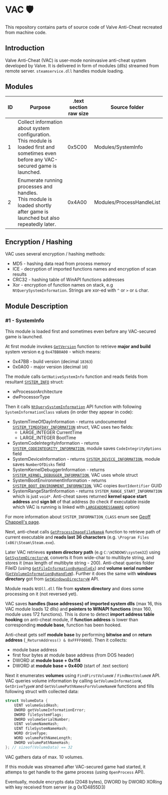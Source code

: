 # VAC 🛡️
This repository contains parts of source code of Valve Anti-Cheat recreated from machine code.

## Introduction
Valve Anti-Cheat (VAC) is user-mode noninvasive anti-cheat system developed by Valve. It is delivered in form of modules (dlls) streamed from remote server. `steamservice.dll` handles module loading.

## Modules
| ID | Purpose | .text section raw size | Source folder |
| --- | --- | --- | --- |
| 1 | Collect information about system configuration.<br>This module is loaded first and sometimes even before any VAC-secured game is launched. | 0x5C00 | Modules/SystemInfo
| 2 | Enumerate running processes and handles.<br>This module is loaded shortly after game is launched but also repeatedly later. | 0x4A00 | Modules/ProcessHandleList

## Encryption / Hashing
VAC uses several encryption / hashing methods:
- MD5 - hashing data read from process memory
- ICE - decryption of imported functions names and encryption of scan results
- CRC32 - hashing table of WinAPI functions addresses
- Xor - encryption of function names on stack, e.g `NtQuerySystemInformation`. Strings are xor-ed with `^` or `>` or `&` char.

## Module Description

### #1 - SystemInfo
This module is loaded first and sometimes even before any VAC-secured game is launched.

At first module invokes [`GetVersion`](https://docs.microsoft.com/en-us/windows/win32/api/sysinfoapi/nf-sysinfoapi-getversion) function to retrieve **major and build** system version e.g `0x47BB0A00` - which means:
- 0x47BB - build version (decimal `18363‬`) 
- 0x0A00 - major version (decimal `10`)

The module calls `GetNativeSystemInfo` function and reads fields from resultant [`SYSTEM_INFO`](https://docs.microsoft.com/en-us/windows/win32/api/sysinfoapi/ns-sysinfoapi-system_info) struct:
- wProcessorArchitecture
- dwProcessorType

Then it calls [`NtQuerySystemInformation`](https://docs.microsoft.com/en-us/windows/win32/api/winternl/nf-winternl-ntquerysysteminformation) API function with following `SystemInformationClass` values (in order they appear in code):
- SystemTimeOfDayInformation - returns undocumented [`SYSTEM_TIMEOFDAY_INFORMATION`](https://www.geoffchappell.com/studies/windows/km/ntoskrnl/api/ex/sysinfo/timeofday.htm) struct, VAC uses two fields:
    - LARGE_INTEGER CurrentTime
    - LARGE_INTEGER BootTime
- SystemCodeIntegrityInformation - returns [`SYSTEM_CODEINTEGRITY_INFORMATION`](https://www.geoffchappell.com/studies/windows/km/ntoskrnl/api/ex/sysinfo/codeintegrity.htm), module saves `CodeIntegrityOptions` field
- SystemDeviceInformation - returns [`SYSTEM_DEVICE_INFORMATION`](https://www.geoffchappell.com/studies/windows/km/ntoskrnl/api/ex/sysinfo/device.htm), module saves `NumberOfDisks` field
- SystemKernelDebuggerInformation - returns [`SYSTEM_KERNEL_DEBUGGER_INFORMATION`](https://www.geoffchappell.com/studies/windows/km/ntoskrnl/api/ex/sysinfo/kernel_debugger.htm), VAC uses whole struct
- SystemBootEnvironmentInformation - returns [`SYSTEM_BOOT_ENVIRONMENT_INFORMATION`](https://www.geoffchappell.com/studies/windows/km/ntoskrnl/api/ex/sysinfo/boot_environment.htm), VAC copies `BootIdentifier` GUID
- SystemRangeStartInformation - returns `SYSTEM_RANGE_START_INFORMATION` which is just `void*`. Anti-cheat saves returned **kernel space start address** and **sign bit** of that address (to check if executable inside which VAC is running is linked with [`LARGEADDRESSAWARE`](https://docs.microsoft.com/en-us/cpp/build/reference/largeaddressaware-handle-large-addresses) option)

For more information about `SYSTEM_INFORMATION_CLASS` enum see [Geoff Chappell's page](https://www.geoffchappell.com/studies/windows/km/ntoskrnl/api/ex/sysinfo/class.htm).

Next, anti-cheat calls [`GetProcessImageFileNameA`](https://docs.microsoft.com/en-us/windows/win32/api/psapi/nf-psapi-getprocessimagefilenamea) function to retrieve path of current executable and **reads last 36 characters** (e.g. `\Program Files (x86)\Steam\Steam.exe`).

Later VAC retrieves **system directory path** (e.g `C:\WINDOWS\system32`) using [`GetSystemDirectoryW`](https://docs.microsoft.com/en-us/windows/win32/api/sysinfoapi/nf-sysinfoapi-getsystemdirectoryw), converts it from wide-char to multibyte string, and stores it (max length of multibyte string - 200).
Anti-cheat queries folder FileID (using [`GetFileInformationByHandleEx`](https://docs.microsoft.com/en-us/windows/win32/api/winbase/nf-winbase-getfileinformationbyhandleex)) and **volume serial number** ([`GetVolumeInformationByHandleW`](https://docs.microsoft.com/en-us/windows/win32/api/fileapi/nf-fileapi-getvolumeinformationbyhandlew)). Further it does the same with **windows directory** got from [`GetWindowsDirectoryW`](https://docs.microsoft.com/en-us/windows/win32/api/sysinfoapi/nf-sysinfoapi-getwindowsdirectoryw) API.

Module reads `NtDll.dll` file from **system directory** and does some processing on it (not reversed yet).

VAC saves **handles (base addresses) of imported system dlls** (max 16, this VAC module loads 12 dlls) and **pointers to WINAPI functions** (max 160, module uses 172 functions‬). This is done to detect **import address table hooking** on anti-cheat module, if **function address** is lower than corresponding **module base**, function has been hooked.

Anti-cheat gets self **module base** by performing **bitwise and** on **return address** (`_ReturnAddress() & 0xFFFF0000`). Then it collects:
- module base address
- first four bytes at module base address (from DOS header)
- DWORD at **module base + 0x114**
- DWORD at **module base + 0x400** (start of .text section)

Next it enumerates **volumes** using `FindFirstVolumeW` / `FindNextVolumeW` API. VAC queries volume information by calling `GetVolumeInformationW`, `GetDriveTypeW` and `GetVolumePathNamesForVolumeNameW` functions and fills following struct with collected data:

```cpp
struct VolumeData {
    UINT volumeGuidHash;
    DWORD getVolumeInformationError;
    DWORD fileSystemFlags;
    DWORD volumeSerialNumber;
    UINT volumeNameHash;
    UINT fileSystemNameHash;
    WORD driveType;
    WORD volumePathNameLength;
    DWORD volumePathNameHash;
}; // sizeof(VolumeData) == 32
```
VAC gathers data of max. 10 volumes.

If this module was streamed after VAC-secured game had started, it attemps to get handle to the game process (using `OpenProcess` API).

Eventually, module encrypts data (2048 bytes), DWORD by DWORD XORing with key received from server (e.g 0x1D4855D3)
